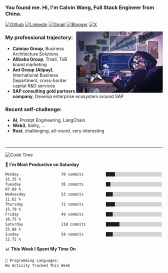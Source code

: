 <!-- Greeting -->
### You found me. Hi, I'm Calvin Wang, Full Stack Engineer from China.

[![Github](https://img.shields.io/badge/-Github-000?style=flat&logo=Github&logoColor=white)](https://github.com/wangjunneil)
[![Linkedin](https://img.shields.io/badge/-LinkedIn-blue?style=flat&logo=Linkedin&logoColor=white)](https://www.linkedin.com/in/wangjunneil/)
[![Gmail](https://img.shields.io/badge/-Gmail-c14438?style=flat&logo=Gmail&logoColor=white)](mailto:wangjunneil@gmail.com)
[![Blogger](https://img.shields.io/badge/-Blogger-gray?style=flat&logo=Blogger&logoColor=white)](https://www.wangjun.dev)
[![X](https://img.shields.io/badge/-Twitter-gray?style=flat&logo=X&logoColor=white)](https://twitter.com/0xICalvin)

<!--Introduction -->

<img align="right" alt="img" src="https://raw.githubusercontent.com/wangjunneil/wangjunneil/main/imgs/cover_image.png" width="55%" height="auto" />

### My professional trajectory: 
- **Cainiao Group**, Business Architecture Solutions
- **Alibaba Group**, Tmall, ToB brand marketing
- **Ant Group (Alipay)**, International Business Department, cross-border capital R&D services
- **SAP consulting gold partners company**, Develop enterprise ecosystem around SAP
### Recent self-challenge:
- **AI**, Prompt Engineering, LangChain
- **Web3**, Solity, ...
- **Rust**, challenging, all-round, very interesting

<br/>

---
<!-- Your badges -->

<!--START_SECTION:waka-->
![Code Time](http://img.shields.io/badge/Code%20Time-333%20hrs%2016%20mins-blue)

📅 **I'm Most Productive on Saturday** 

```text
Monday                   70 commits          ████░░░░░░░░░░░░░░░░░░░░░   15.35 % 
Tuesday                  36 commits          ██░░░░░░░░░░░░░░░░░░░░░░░   07.89 % 
Wednesday                53 commits          ███░░░░░░░░░░░░░░░░░░░░░░   11.62 % 
Thursday                 72 commits          ████░░░░░░░░░░░░░░░░░░░░░   15.79 % 
Friday                   49 commits          ███░░░░░░░░░░░░░░░░░░░░░░   10.75 % 
Saturday                 118 commits         ██████░░░░░░░░░░░░░░░░░░░   25.88 % 
Sunday                   58 commits          ███░░░░░░░░░░░░░░░░░░░░░░   12.72 % 
```


📊 **This Week I Spent My Time On** 

```text
💬 Programming Languages: 
No Activity Tracked This Week
```


<!--END_SECTION:waka-->
